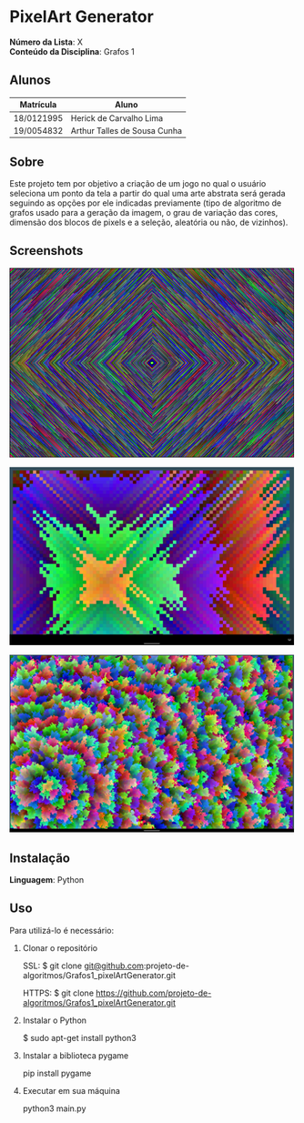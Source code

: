 # PixelArt Generator

**Número da Lista**: X<br>
**Conteúdo da Disciplina**: Grafos 1<br>

## Alunos
|Matrícula | Aluno |
| -- | -- |
| 18/0121995  |  Herick de Carvalho Lima |
| 19/0054832  |  Arthur Talles de Sousa Cunha |

## Sobre 
Este projeto tem por objetivo a criação de um jogo no qual o usuário seleciona um ponto da tela a partir do qual uma arte abstrata será gerada seguindo as opções por ele indicadas previamente (tipo de algoritmo de grafos usado para a geração da imagem, o grau de variação das cores, dimensão dos blocos de pixels e a seleção, aleatória ou não, de vizinhos). 

## Screenshots
<img
  src="assets/img/bfs_random_false.png"
  alt="Imagem 1"
  title="Imagem 1"
  style="display: inline-block; margin: 0 auto; max-width: 500px">

<img
  src="assets/img/Screenshot_2022-11-21-11-15-02-975.jpeg"
  alt="Alt text"
  title="Imagem 2"
  style="display: inline-block; margin: 0 auto; max-width: 500px">

<img
  src="assets/img/Screenshot_2022-11-21-11-05-50-633.jpeg"
  alt="Alt text"
  title="Imagem 3"
  style="display: inline-block; margin: 0 auto; max-width: 500px">



## Instalação 
**Linguagem**: Python<br>
<!---
**Framework**: (caso exista)<br>
Descreva os pré-requisitos para rodar o seu projeto e os comandos necessários.
-->
## Uso 
Para utilizá-lo é necessário:

1. Clonar o repositório

    SSL:
    $ git clone git@github.com:projeto-de-algoritmos/Grafos1_pixelArtGenerator.git
    
    HTTPS:
    $ git clone https://github.com/projeto-de-algoritmos/Grafos1_pixelArtGenerator.git

2. Instalar o Python

    $ sudo apt-get install python3

3. Instalar a biblioteca pygame
   
    pip install pygame

3. Executar em sua máquina
   
    python3 main.py
<!---
## Outros 
Quaisquer outras informações sobre seu projeto podem ser descritas abaixo.
--->



